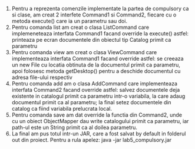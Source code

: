 1) Pentru a reprezenta comenzile implementate la partea de compulsory ca si clase, am creat 2 interfete Command1 si Command2, fiecare cu o metoda execute()
   care ia un parametru sau doi.
2) Pentru comanda list am creat o clasa ListCommand care implemeneteaza interfata Command1 facand override la execute() astfel: printeaza pe ecran documentele din
   obiectul tip Catalog primit ca parametru
3) Pentru comanda view am creat o clasa ViewCommand care implementeaza interfata Command1 facand override astfel: se creeaza un new File cu locatia obtinuta
   de la documentul primit ca parametru, apoi folosesc metoda getDesktop() pentru a deschide documentul cu adresa file-ului respectiv
4) Pentru comanda add am o clasa AddCommand care implementeaza interfata Command2 facand override astfel: salvez documentele deja existente in catalogul primit ca
   parametru intr-o variabila, la care adaug documentul primit ca al parametru; la final setez documentele din catalog ca fiind variabila prelucrata local.
5) Pentru comanda save am dat override la functia din Command2, unde cu un obiect ObjectMapper dau write catalogului primit ca parametru, iar path-ul este un String
   primit ca al doilea parametru. 
6) La final am pus totul intr-un JAR, care a fost salvat by default in folderul out din proiect. Pentru a rula apelez: java -jar lab5_compulsory.jar

